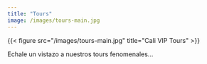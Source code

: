 ```yaml
---
title: "Tours"
image: /images/tours-main.jpg
---
```


{{< figure src="/images/tours-main.jpg" title="Cali VIP Tours" >}}

Echale un vistazo a nuestros tours fenomenales...
